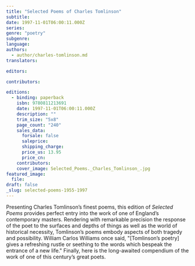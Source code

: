 ```yaml
---
title: "Selected Poems of Charles Tomlinson"
subtitle:
date: 1997-11-01T06:00:11.000Z
series:
genre: "poetry"
subgenre:
language:
authors:
  - author/charles-tomlinson.md
translators:

editors:

contributors:

editions:
  - binding: paperback
    isbn: 9780811213691
    date: 1997-11-01T06:00:11.000Z
    description: ""
    trim_size: "5x8"
    page_count: "240"
    sales_data:
      forsale: false
      saleprice:
      shipping_charge:
      price_us: 13.95
      price_cn:
    contributors:
    cover_image: Selected_Poems._Charles_Tomlinson_.jpg
featured_image:
  file:
draft: false
_slug: selected-poems-1955-1997
---
```


Presenting Charles Tomlinson’s finest poems, this edition of _Selected Poems_ provides perfect entry into the work of one of England’s contemporary masters. Rendering with remarkable precision the response of the poet to the surfaces and depths of things as well as the world of historical necessity, Tomlinson’s poems embody aspects of both tragedy and possibility. William Carlos Williams once said, "[Tomlinson’s poetry] gives a refreshing rustle or seething to the words which bespeak the entrance of a new life." Finally, here is the long-awaited compendium of the work of one of this century’s great poets.

